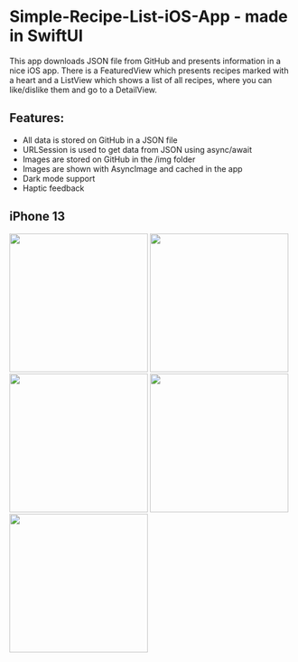 # Simple-Recipe-List-iOS-App - made in SwiftUI

This app downloads JSON file from GitHub and presents information in a nice iOS app.
There is a FeaturedView which presents recipes marked with a heart and a ListView which shows a list of all recipes, where you can like/dislike them and go to a DetailView.

## Features:
- All data is stored on GitHub in a JSON file
- URLSession is used to get data from JSON using async/await
- Images are stored on GitHub in the /img folder
- Images are shown with AsyncImage and cached in the app
- Dark mode support
- Haptic feedback

## iPhone 13
<img src="https://user-images.githubusercontent.com/33011419/185679764-d677232d-a31a-4d6b-affb-17425dcc8101.png" width="245"> <img src="https://user-images.githubusercontent.com/33011419/185679768-0560b008-f3e3-4c65-b3fd-c77b7647db0f.png" width="245"> <img src="https://user-images.githubusercontent.com/33011419/185679772-423496b2-90f1-4f5d-a3ec-69d0adfa2daf.png" width="245">
<img src="https://user-images.githubusercontent.com/33011419/185679776-ae27381c-a2d2-4683-8ab1-91ad8935b866.png" width="245"> <img src="https://user-images.githubusercontent.com/33011419/185679760-22d5af07-8d46-4d0f-b72d-23dd46cc5feb.gif" width="245">





